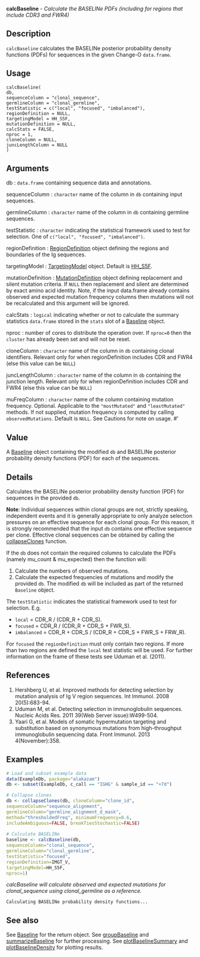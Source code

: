 **calcBaseline** - *Calculate the BASELINe PDFs (including for regions that include CDR3 and FWR4)*

Description
--------------------

`calcBaseline` calculates the BASELINe posterior probability density 
functions (PDFs) for sequences in the given Change-O `data.frame`.


Usage
--------------------
```
calcBaseline(
db,
sequenceColumn = "clonal_sequence",
germlineColumn = "clonal_germline",
testStatistic = c("local", "focused", "imbalanced"),
regionDefinition = NULL,
targetingModel = HH_S5F,
mutationDefinition = NULL,
calcStats = FALSE,
nproc = 1,
cloneColumn = NULL,
juncLengthColumn = NULL
)
```

Arguments
-------------------

db
:   `data.frame` containing sequence data and annotations.

sequenceColumn
:   `character` name of the column in `db` 
containing input sequences.

germlineColumn
:   `character` name of the column in `db` 
containing germline sequences.

testStatistic
:   `character` indicating the statistical framework 
used to test for selection. One of 
`c("local", "focused", "imbalanced")`.

regionDefinition
:   [RegionDefinition](RegionDefinition-class.md) object defining the regions
and boundaries of the Ig sequences.

targetingModel
:   [TargetingModel](TargetingModel-class.md) object. Default is  [HH_S5F](HH_S5F.md).

mutationDefinition
:   [MutationDefinition](MutationDefinition-class.md) object defining replacement
and silent mutation criteria. If `NULL` then 
replacement and silent are determined by exact 
amino acid identity. Note, if the input data.frame 
already contains observed and expected mutation frequency 
columns then mutations will not be recalculated and this
argument will be ignored.

calcStats
:   `logical` indicating whether or not to calculate the 
summary statistics `data.frame` stored in the 
`stats` slot of a [Baseline](Baseline-class.md) object.

nproc
:   number of cores to distribute the operation over. If 
`nproc=0` then the `cluster` has already been
set and will not be reset.

cloneColumn
:   `character` name of the column in `db` 
containing clonal identifiers. Relevant only for 
when regionDefinition includes CDR and FWR4 (else
this value can be `NULL`)

juncLengthColumn
:   `character` name of the column in `db` 
containing the junction length. Relevant only for 
when regionDefinition includes CDR and FWR4 (else
this value can be `NULL`)

muFreqColumn
:   `character` name of the column containing mutation
frequency. Optional. Applicable to the `"mostMutated"`
and `"leastMutated"` methods. If not supplied, mutation
frequency is computed by calling `observedMutations`.
Default is `NULL`. See Cautions for note on usage.
#'




Value
-------------------

A [Baseline](Baseline-class.md) object containing the modified `db` and BASELINe 
posterior probability density functions (PDF) for each of the sequences.


Details
-------------------

Calculates the BASELINe posterior probability density function (PDF) for 
sequences in the provided `db`. 

**Note**: Individual sequences within clonal groups are not, strictly speaking, 
independent events and it is generally appropriate to only analyze selection 
pressures on an effective sequence for each clonal group. For this reason,
it is strongly recommended that the input `db` contains one effective 
sequence per clone. Effective clonal sequences can be obtained by calling 
the [collapseClones](collapseClones.md) function.

If the `db` does not contain the 
required columns to calculate the PDFs (namely mu_count & mu_expected)
then the function will:

1. Calculate the numbers of observed mutations.
1. Calculate the expected frequencies of mutations and modify the provided 
`db`. The modified `db` will be included as part of the 
returned `Baseline` object.


The `testStatistic` indicates the statistical framework used to test for selection. 
E.g.

+ `local` = CDR_R / (CDR_R + CDR_S).
+ `focused` = CDR_R / (CDR_R + CDR_S + FWR_S).
+ `imbalanced` = CDR_R + CDR_S / (CDR_R + CDR_S + FWR_S + FRW_R).

For `focused` the `regionDefinition` must only contain two regions. If more 
than two regions are defined the `local` test statistic will be used.
For further information on the frame of these tests see Uduman et al. (2011).


References
-------------------


1. Hershberg U, et al. Improved methods for detecting selection by mutation 
analysis of Ig V region sequences. 
Int Immunol. 2008 20(5):683-94.
1. Uduman M, et al. Detecting selection in immunoglobulin sequences. 
Nucleic Acids Res. 2011 39(Web Server issue):W499-504.
1. Yaari G, et al. Models of somatic hypermutation targeting and substitution based
on synonymous mutations from high-throughput immunoglobulin sequencing data.
Front Immunol. 2013 4(November):358.
 



Examples
-------------------

```R
# Load and subset example data
data(ExampleDb, package="alakazam")
db <- subset(ExampleDb, c_call == "IGHG" & sample_id == "+7d")

# Collapse clones
db <- collapseClones(db, cloneColumn="clone_id", 
sequenceColumn="sequence_alignment",
germlineColumn="germline_alignment_d_mask",
method="thresholdedFreq", minimumFrequency=0.6,
includeAmbiguous=FALSE, breakTiesStochastic=FALSE)
 
# Calculate BASELINe
baseline <- calcBaseline(db, 
sequenceColumn="clonal_sequence",
germlineColumn="clonal_germline", 
testStatistic="focused",
regionDefinition=IMGT_V,
targetingModel=HH_S5F,
nproc=1)
```

*calcBaseline will calculate observed and expected mutations for clonal_sequence using clonal_germline as a reference.*
```
Calculating BASELINe probability density functions...

```



See also
-------------------

See [Baseline](Baseline-class.md) for the return object.
See [groupBaseline](groupBaseline.md) and [summarizeBaseline](summarizeBaseline.md) for further processing.
See [plotBaselineSummary](plotBaselineSummary.md) and [plotBaselineDensity](plotBaselineDensity.md) for plotting results.






